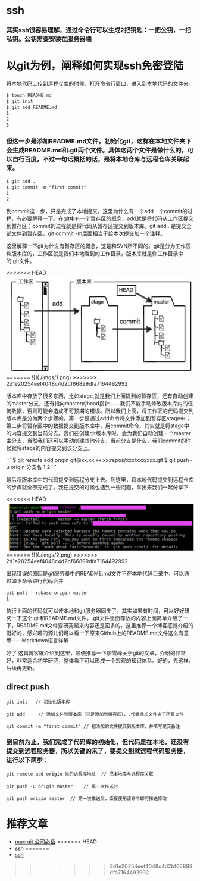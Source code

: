# ssh

### 其实ssh很容易理解，通过命令行可以生成2把钥匙：一把公钥，一把私钥。公钥需要安装在服务器端

# 以git为例，阐释如何实现ssh免密登陆
将本地代码上传到远程仓库的时候，打开命令行窗口，进入到本地代码的文件夹。
```
$ touch README.md
$ git init
$ git add README.md
1
2
3
```
### 但这一步是添加README.md文件，初始化git，这样在本地文件夹下会生成README.md和.git两个文件。具体这两个文件是做什么的，可以自行百度，不过一句话概括的话，是将本地仓库与远程仓库关联起来。
```
$ git add .
$ git commit -m "first commit"
1
2
``` 

<p>到commit这一步，只是完成了本地提交。这里为什么有一个add一个commit的过程，有必要解释一下。在git中有一个暂存区的概念，add就是将代码从工作区提交到暂存区；commit的过程就是将代码从暂存区提交到版本库。git add . 是提交全部文件到暂存区，git commit -m后面相当于给本次提交加一个注释。</p> 
<p>这里解释一下git为什么有暂存区的概念，这是和SVN所不同的。git是分为工作区和版本库的，工作区就是我们本地看到的工作目录，版本库就是你工作目录中的.git文件。</p>
<<<<<<< HEAD
<img src="imgs/1.png">
=======
![](./imgs/1.png)
>>>>>>> 2d1e20254eef4048c4d2bf66899dfa7164492992
<p>版本库中存放了很多东西，比如stage,就是我们上面提到的暂存区，还有自动创建的master分支，还有指向master的head指针…….我们不能手动修改版本库内的任何数据，否则可能会造成不可预期的错误。所以我们上面，将工作区的代码提交到版本库是分为两个步骤的，第一步是通过add命令将文件添加到暂存区stage中；第二步将暂存区中的数据提交到版本库中，用commit命令，其实就是将stage中的内容提交到当前分支。我们在创建git版本库时，会为我们自动创建一个master主分支，当然我们还可以手动创建其他分支，当前分支是什么，我们commit的时候就将stage的内容提交到该分支上。</p>
```
$ git remote add origin git@xx.xx.xx.xx:repos/xxx/xxx/xxx.git
$ git push -u origin 分支名
1
2
```

<p>最后将版本库中的代码提交到远程分支上去。到这里，将本地代码提交到远程仓库的步骤就全部完成了。我在提交的时候也遇到一些问题，拿出来我们一起分享下 </p>
<<<<<<< HEAD
<img src="imgs/2.png">
=======
![](./imgs/2.png)
>>>>>>> 2d1e20254eef4048c4d2bf66899dfa7164492992
<p>出现错误的原因是git服务器中的README.md文件不在本地代码目录中，可以通过如下命令进行代码合并</p>

```
git pull --rebase origin master
1
```

<p>执行上面的代码就可以使本地和git服务器同步了。其实如果有时间，可以好好研究一下这个.git和README.md文件。.git文件里面存放的内容上面简单介绍了一下，README.md文件要研究起来内容还是蛮多的，这里推荐一个博客感觉介绍的挺好的，感兴趣的源儿们可以看一下原来Github上的README.md文件这么有意思——Markdown语言详解 </p>
<p>好了 这篇博客就介绍到这里，顺便推荐一下廖雪峰关于git的文章，介绍的非常好，非常适合初学研究，整体看下可以形成一个宏观的知识体系。好的，先这样，后续再更新。</p>

## direct push
```
git init   // 初始化版本库

git add .   // 添加文件到版本库（只是添加到缓存区），.代表添加文件夹下所有文件 

git commit -m "first commit" // 把添加的文件提交到版本库，并填写提交备注

```
### 到目前为止，我们完成了代码库的初始化，但代码是在本地，还没有提交到远程服务器，所以关键的来了，要提交到就远程代码服务器，进行以下两步：
```
git remote add origin 你的远程库地址  // 把本地库与远程库关联

git push -u origin master    // 第一次推送时

git push origin master  // 第一次推送后，直接使用该命令即可推送修改

```

# 推荐文章
- [mac git 公司必备](http://www.jianshu.com/p/f848cf9c0b39)
<<<<<<< HEAD
- [ssh](https://www.cnblogs.com/Mrs-cc/p/4699611.html)
=======
- [ssh](https://www.cnblogs.com/Mrs-cc/p/4699611.html)
>>>>>>> 2d1e20254eef4048c4d2bf66899dfa7164492992
